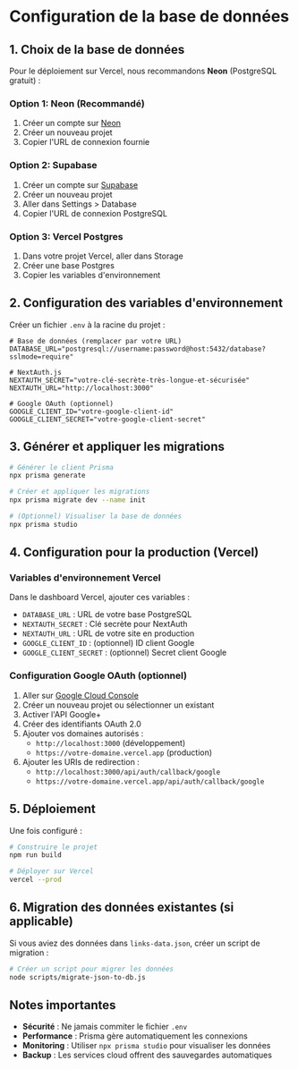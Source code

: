 # Configuration de la base de données

## 1. Choix de la base de données

Pour le déploiement sur Vercel, nous recommandons **Neon** (PostgreSQL gratuit) :

### Option 1: Neon (Recommandé)
1. Créer un compte sur [Neon](https://neon.tech)
2. Créer un nouveau projet
3. Copier l'URL de connexion fournie

### Option 2: Supabase
1. Créer un compte sur [Supabase](https://supabase.com)
2. Créer un nouveau projet
3. Aller dans Settings > Database
4. Copier l'URL de connexion PostgreSQL

### Option 3: Vercel Postgres
1. Dans votre projet Vercel, aller dans Storage
2. Créer une base Postgres
3. Copier les variables d'environnement

## 2. Configuration des variables d'environnement

Créer un fichier `.env` à la racine du projet :

```env
# Base de données (remplacer par votre URL)
DATABASE_URL="postgresql://username:password@host:5432/database?sslmode=require"

# NextAuth.js
NEXTAUTH_SECRET="votre-clé-secrète-très-longue-et-sécurisée"
NEXTAUTH_URL="http://localhost:3000"

# Google OAuth (optionnel)
GOOGLE_CLIENT_ID="votre-google-client-id"
GOOGLE_CLIENT_SECRET="votre-google-client-secret"
```

## 3. Générer et appliquer les migrations

```bash
# Générer le client Prisma
npx prisma generate

# Créer et appliquer les migrations
npx prisma migrate dev --name init

# (Optionnel) Visualiser la base de données
npx prisma studio
```

## 4. Configuration pour la production (Vercel)

### Variables d'environnement Vercel
Dans le dashboard Vercel, ajouter ces variables :

- `DATABASE_URL` : URL de votre base PostgreSQL
- `NEXTAUTH_SECRET` : Clé secrète pour NextAuth
- `NEXTAUTH_URL` : URL de votre site en production
- `GOOGLE_CLIENT_ID` : (optionnel) ID client Google
- `GOOGLE_CLIENT_SECRET` : (optionnel) Secret client Google

### Configuration Google OAuth (optionnel)

1. Aller sur [Google Cloud Console](https://console.cloud.google.com)
2. Créer un nouveau projet ou sélectionner un existant
3. Activer l'API Google+ 
4. Créer des identifiants OAuth 2.0
5. Ajouter vos domaines autorisés :
   - `http://localhost:3000` (développement)
   - `https://votre-domaine.vercel.app` (production)
6. Ajouter les URIs de redirection :
   - `http://localhost:3000/api/auth/callback/google`
   - `https://votre-domaine.vercel.app/api/auth/callback/google`

## 5. Déploiement

Une fois configuré :

```bash
# Construire le projet
npm run build

# Déployer sur Vercel
vercel --prod
```

## 6. Migration des données existantes (si applicable)

Si vous aviez des données dans `links-data.json`, créer un script de migration :

```bash
# Créer un script pour migrer les données
node scripts/migrate-json-to-db.js
```

## Notes importantes

- **Sécurité** : Ne jamais commiter le fichier `.env`
- **Performance** : Prisma gère automatiquement les connexions
- **Monitoring** : Utiliser `npx prisma studio` pour visualiser les données
- **Backup** : Les services cloud offrent des sauvegardes automatiques
